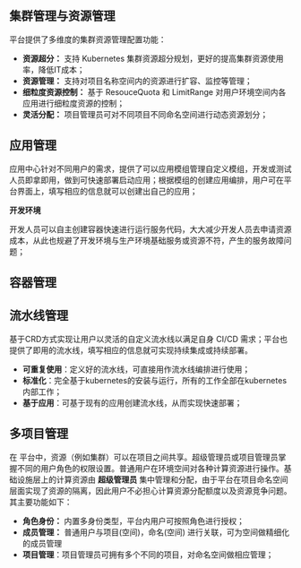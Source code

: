 ## 集群管理与资源管理

平台提供了多维度的集群资源管理配置功能：

- **资源超分：** 支持 Kubernetes 集群资源超分规划，更好的提高集群资源使用率，降低IT成本；
- **资源管理：** 支持对项目名称空间内的资源进行扩容、监控等管理；
- **细粒度资源控制：** 基于 ResouceQuota 和 LimitRange 对用户环境空间内各应用进行细粒度资源的控制；
- **灵活分配：** 项目管理员可对不同项目不同命名空间进行动态资源划分；

## 应用管理

应用中心针对不同用户的需求，提供了可以应用模组管理自定义模组，开发或测试人员即拿即用，做到可快速部署启动应用；根据模组的创建应用编排，用户可在平台界面上，填写相应的信息就可以创建出自己的应用；

**开发环境**

开发人员可以自主创建容器快速进行运行服务代码，大大减少开发人员去申请资源成本，从此也规避了开发环境与生产环境基础服务或资源不符，产生的服务故障问题；

## 容器管理

## 流水线管理

基于CRD方式实现让用户以灵活的自定义流水线以满足自身 CI/CD 需求；平台也提供了即用的流水线，填写相应的信息就可实现持续集成或持续部署。

- **可重复使用**：定义好的流水线，可直接用作流水线编排进行使用；
- **标准化**：完全基于kubernetes的安装与运行，所有的工作全部在kubernetes内部工作；
- **基于应用**：可基于现有的应用创建流水线，从而实现快速部署；

## 多项目管理

在 平台中，资源（例如集群）可以在项目之间共享。超级管理员或项目管理员掌握不同的用户角色的权限设置。普通用户在环境空间对各种计算资源进行操作。基础设施层上的计算资源由 **超级管理员** 集中管理和分配，由于平台在项目命名空间层面实现了资源的隔离，因此用户不必担心计算资源分配额度以及资源竞争问题。其主要功能如下：

- **角色身份：** 内置多身份类型，平台内用户可按照角色进行授权；
- **成员管理：** 普通用户与项目(空间)，命名(空间) 进行关联，可为空间做精细化的成员管理
- **项目管理**：项目管理员可拥有多个不同的项目，对命名空间做相应管理；